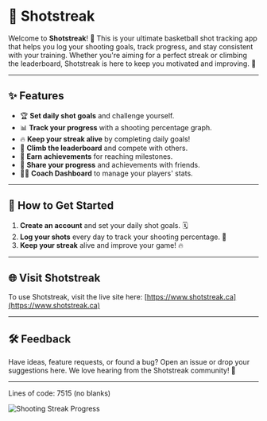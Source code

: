 # 🏀 Shotstreak

Welcome to **Shotstreak**! 🎯 This is your ultimate basketball shot tracking app that helps you log your shooting goals, track progress, and stay consistent with your training. Whether you're aiming for a perfect streak or climbing the leaderboard, Shotstreak is here to keep you motivated and improving. 💪

---

## ✨ Features
- 🏆 **Set daily shot goals** and challenge yourself.
- 📊 **Track your progress** with a shooting percentage graph.
- 🔥 **Keep your streak alive** by completing daily goals!
- 🥇 **Climb the leaderboard** and compete with others.
- 🎉 **Earn achievements** for reaching milestones.
- 📣 **Share your progress** and achievements with friends.
- 👨‍🏫 **Coach Dashboard** to manage your players' stats.

---

## 🚀 How to Get Started
1. **Create an account** and set your daily shot goals. 🗓️
2. **Log your shots** every day to track your shooting percentage. 📝
3. **Keep your streak** alive and improve your game! 🔥

---

## 🌐 Visit Shotstreak
To use Shotstreak, visit the live site here: [https://www.shotstreak.ca](https://www.shotstreak.ca)

---

## 🛠️ Feedback
Have ideas, feature requests, or found a bug? Open an issue or drop your suggestions here. We love hearing from the Shotstreak community! 🎤

---

Lines of code: 7515 (no blanks)

![Shooting Streak Progress](https://www.shotstreak.ca/assets/isoLogo.svg)

